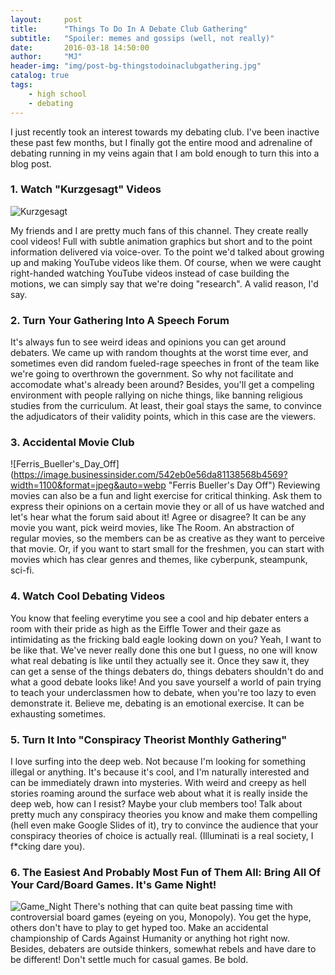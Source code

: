 ```yaml
---
layout:     post
title:      "Things To Do In A Debate Club Gathering"
subtitle:   "Spoiler: memes and gossips (well, not really)"
date:       2016-03-18 14:50:00
author:     "MJ"
header-img: "img/post-bg-thingstodoinaclubgathering.jpg"
catalog: true
tags:
    - high school
    - debating
---
```

I just recently took an interest towards my debating club. I've been inactive these past few months, but I finally got the entire mood and adrenaline of debating running in my veins again that I am bold enough to turn this into a blog post.

### 1. Watch "Kurzgesagt" Videos
![Kurzgesagt](https://i0.wp.com/naibuzz.com/wp-content/uploads/2016/03/Kurzgesagt-In-A-Nutshell.png "Kurzgesagt")

My friends and I are pretty much fans of this channel. They create really cool videos! Full with subtle animation graphics but short and to the point information delivered via voice-over. To the point we'd talked about growing up and making YouTube videos like them. Of course, when we were caught right-handed watching YouTube videos instead of case building the motions, we can simply say that we're doing "research". A valid reason, I'd say.

### 2. Turn Your Gathering Into A Speech Forum
It's always fun to see weird ideas and opinions you can get around debaters. We came up with random thoughts at the worst time ever, and sometimes even did random fueled-rage speeches in front of the team like we're going to overthrown the government. So why not facilitate and accomodate what's already been around? Besides, you'll get a compeling environment with people rallying on niche things, like banning religious studies from the curriculum. At least, their goal stays the same, to convince the adjudicators of their validity points, which in this case are the viewers.

### 3. Accidental Movie Club
![Ferris_Bueller's_Day_Off] (https://image.businessinsider.com/542eb0e56da81138568b4569?width=1100&format=jpeg&auto=webp "Ferris Bueller's Day Off")
Reviewing movies can also be a fun and light exercise for critical thinking. Ask them to express their opinions on a certain movie they or all of us have watched and let's hear what the forum said about it! Agree or disagree? It can be any movie you want, pick weird movies, like The Room. An abstraction of regular movies, so the members can be as creative as they want to perceive that movie. Or, if you want to start small for the freshmen, you can start with movies which has clear genres and themes, like cyberpunk, steampunk, sci-fi.

### 4. Watch Cool Debating Videos
You know that feeling everytime you see a cool and hip debater enters a room with their pride as high as the Eiffle Tower and their gaze as intimidating as the fricking bald eagle looking down on you? Yeah, I want to be like that. We've never really done this one but I guess, no one will know what real debating is like until they actually see it. Once they saw it, they can get a sense of the things debaters do, things debaters shouldn't do and what a good debate looks like! And you save yourself a world of pain trying to teach your underclassmen how to debate, when you're too lazy to even demonstrate it. Believe me, debating is an emotional exercise. It can be exhausting sometimes.

### 5. Turn It Into "Conspiracy Theorist Monthly Gathering"
I love surfing into the deep web. Not because I'm looking for something illegal or anything. It's because it's cool, and I'm naturally interested and can be immediately drawn into mysteries. With weird and creepy as hell stories roaming around the surface web about what it is really inside the deep web, how can I resist? Maybe your club members too! Talk about pretty much any conspiracy theories you know and make them compelling (hell even make Google Slides of it), try to convince the audience that your conspiracy theories of choice is actually real. (Illuminati is a real society, I f*cking dare you).

### 6. The Easiest And Probably Most Fun of Them All: Bring All Of Your Card/Board Games. It's Game Night!
![Game_Night](/img/in-post/board-game-night.jpg "Board Game")
There's nothing that can quite beat passing time with controversial board games (eyeing on you, Monopoly). You get the hype, others don't have to play to get hyped too. Make an accidental championship of Cards Against Humanity or anything hot right now. Besides, debaters are outside thinkers, somewhat rebels and have dare to be different! Don't settle much for casual games. Be bold.